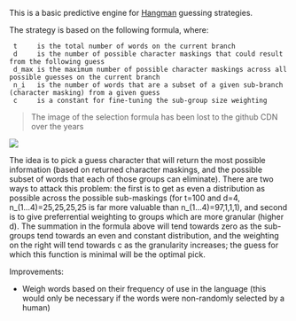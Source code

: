 This is a basic predictive engine for [Hangman](http://en.wikipedia.org/wiki/Hangman\_\(game\)) guessing strategies.

The strategy is based on the following formula, where:

     t     is the total number of words on the current branch
     d     is the number of possible character maskings that could result from the following guess
     d_max is the maximum number of possible character maskings across all possible guesses on the current branch
     n_i   is the number of words that are a subset of a given sub-branch (character masking) from a given guess
     c     is a constant for fine-tuning the sub-group size weighting

> The image of the selection formula has been lost to the github CDN over the years
<img src="http://cloud.github.com/downloads/amcnamara/Hangman/CodeCogsEqn.gif" style="display: block; margin: 0px auto;">

The idea is to pick a guess character that will return the most possible information (based on returned character maskings, and the possible subset of words that each of those groups can eliminate).  There are two ways to attack this problem: the first is to get as even a distribution as possible across the possible sub-maskings (for t=100 and d=4, n\_(1...4)=25,25,25,25 is far more valuable than n\_(1...4)=97,1,1,1), and second is to give preferrential weighting to groups which are more granular (higher d).  The summation in the formula above will tend towards zero as the sub-groups tend towards an even and constant distribution, and the weighting on the right will tend towards c as the granularity increases; the guess for which this function is minimal will be the optimal pick.

Improvements:
- Weigh words based on their frequency of use in the language (this would only be necessary if the words were non-randomly selected by a human)